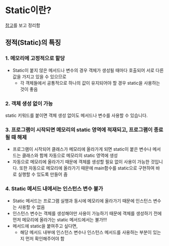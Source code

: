 # Static이란?
[참고](https://jooona.tistory.com/164)를 보고 정리함

## 정적(Static)의 특징

###  1. 메모리에 고정적으로 할당
+ Static이 붙지 않은 메서드나 변수의 경우 객체가 생성될 때마다 호출되어 서로 다른 값을 가지고 있을 수 있으므로 
    + 각 객체들에서 공통적으로 하나의 값이 유지되어야 할 경우 static을 사용하는 것이 좋음

### 2. 객체 생성 없이 가능
static 키워드를 붙이면 객체 생성 없이도 메서드나 변수를 사용할 수 있습니다. 

### 3. 프로그램이 시작되면 메모리의 static 영역에 적재되고, 프로그램이 종료될 때 해제

+ 프로그램이 시작되어 클래스가 메모리에 올라가게 되면 static이 붙은 변수나 메서드는 클래스와 함께 자동으로 메모리의 static 영역에 생성
+ 자동으로 메모리에 올라가기 때문에 객체를 생성할 필요 없이 사용이 가능한 것입니다. 또한 자동으로 메모리에 올라가기 때문에 main함수를 static으로 구현하여 바로 실행할 수 있도록 만들어 줌

### 4. Static 메서드 내에서는 인스턴스 변수 불가

+ Static 메서드는 프로그램 실행과 동시에 메모리에 올라가기 때문에 인스턴스 변수는 사용할 수 없음
+ 인스턴스 변수는 객체를 생성해야만 사용이 가능하기 때문에 객체를 생성하기 전에 먼저 메모리에 올라가는 static 메서드에서는 불가!!!
+ 메서드에 static을 붙여주고 싶다면, 
    + 해당 메서드 내부에 인스턴스 변수나 인스턴스 메서드를 사용하는 부분이 있는지 먼저 확인해주어야 함